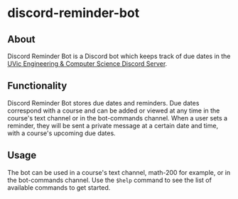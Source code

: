 # discord-reminder-bot

## About
Discord Reminder Bot is a Discord bot which keeps track of due dates in the [UVic Engineering & Computer Science Discord Server](https://discord.gg/VJEMKpt5Gt).

## Functionality
Discord Reminder Bot stores due dates and reminders. Due dates correspond with a course and can be added or viewed at any time in the course's text channel or in the bot-commands channel. When a user sets a reminder, they will be sent a private message at a certain date and time, with a course's upcoming due dates.

## Usage
The bot can be used in a course's text channel, math-200 for example, or in the bot-commands channel. Use the `$help` command to see the list of available commands to get started.
